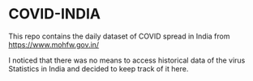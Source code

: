 # COVID-INDIA
This repo contains the daily dataset of COVID spread in India from https://www.mohfw.gov.in/

I noticed that there was no means to access historical data of the virus Statistics in India and decided to keep track of it here.
